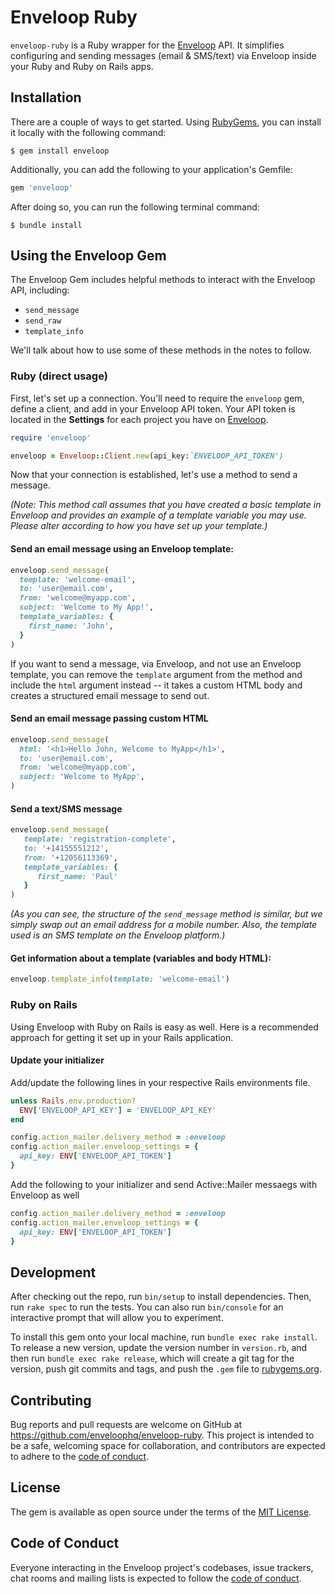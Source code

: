 # Enveloop Ruby
`enveloop-ruby` is a Ruby wrapper for the [Enveloop](https://enveloop.com) API. It simplifies configuring and sending messages (email & SMS/text) via Enveloop inside your Ruby and Ruby on Rails apps.

## Installation
There are a couple of ways to get started. Using [RubyGems](https://rubygems.org/), you can install it locally with the following command:
```console
$ gem install enveloop
```

Additionally, you can add the following to your application's Gemfile:
```ruby
gem 'enveloop'
```

After doing so, you can run the following terminal command:
```console
$ bundle install
```

## Using the Enveloop Gem
The Enveloop Gem includes helpful methods to interact with the Enveloop API, including:
* `send_message`
* `send_raw`
* `template_info`

We'll talk about how to use some of these methods in the notes to follow. 

### Ruby (direct usage)

First, let's set up a connection. You'll need to require the `enveloop` gem, define a client, and add in your Enveloop API token. Your API token is located in the **Settings** for each project you have on [Enveloop](https://app.enveloop.com).

```ruby
require 'enveloop'

enveloop = Enveloop::Client.new(api_key:`ENVELOOP_API_TOKEN')
```

Now that your connection is established, let's use a method to send a message.

_(Note: This method call assumes that you have created a basic template in Enveloop and provides an example of a template variable you may use. Please alter according to how you have set up your template.)_


#### Send an email message using an Enveloop template:

```ruby
enveloop.send_message(
  template: 'welcome-email',
  to: 'user@email.com',
  from: 'welcome@myapp.com',
  subject: 'Welcome to My App!',
  template_variables: {
    first_name: 'John',
  }
)
```

If you want to send a message, via Enveloop, and not use an Enveloop template, you can remove the `template` argument from the method and include the `html` argument instead -- it takes a custom HTML body and creates a structured email message to send out.

#### Send an email message passing custom HTML

```ruby
enveloop.send_message(
  html: '<h1>Hello John, Welcome to MyApp</h1>',
  to: 'user@email.com',
  from: 'welcome@myapp.com',
  subject: 'Welcome to MyApp',
)
```

#### Send a text/SMS message
```ruby
enveloop.send_message(
   template: 'registration-complete',
   to: '+14155551212',
   from: '+12056113369',
   template_variables: {
      first_name: 'Paul'
   }
)
```

_(As you can see, the structure of the `send_message` method is similar, but we simply swap out an email address for a mobile number. Also, the template used is an SMS template on the Enveloop platform.)_

#### Get information about a template (variables and body HTML):

```ruby
enveloop.template_info(template: 'welcome-email')
```

### Ruby on Rails
Using Enveloop with Ruby on Rails is easy as well. Here is a recommended approach for getting it set up in your Rails application.

#### Update your initializer
Add/update the following lines in your respective Rails environments file.

```ruby
unless Rails.env.production?
  ENV['ENVELOOP_API_KEY'] = 'ENVELOOP_API_KEY'
end

config.action_mailer.delivery_method = :enveloop
config.action_mailer.enveloop_settings = { 
  api_key: ENV['ENVELOOP_API_TOKEN']
}
```




Add the following to your initializer and send Active::Mailer messaegs with Enveloop as well

```ruby
config.action_mailer.delivery_method = :enveloop
config.action_mailer.enveloop_settings = { 
  api_key: ENV['ENVELOOP_API_TOKEN']
}
```

## Development

After checking out the repo, run `bin/setup` to install dependencies. Then, run `rake spec` to run the tests. You can also run `bin/console` for an interactive prompt that will allow you to experiment.

To install this gem onto your local machine, run `bundle exec rake install`. To release a new version, update the version number in `version.rb`, and then run `bundle exec rake release`, which will create a git tag for the version, push git commits and tags, and push the `.gem` file to [rubygems.org](https://rubygems.org).

## Contributing

Bug reports and pull requests are welcome on GitHub at https://github.com/enveloophq/enveloop-ruby. This project is intended to be a safe, welcoming space for collaboration, and contributors are expected to adhere to the [code of conduct](https://github.com/enveloophq/enveloop-ruby/blob/master/CODE_OF_CONDUCT.md).


## License

The gem is available as open source under the terms of the [MIT License](https://opensource.org/licenses/MIT).

## Code of Conduct

Everyone interacting in the Enveloop project's codebases, issue trackers, chat rooms and mailing lists is expected to follow the [code of conduct](https://github.com/enveloophq/enveloop-ruby/blob/master/CODE_OF_CONDUCT.md).
